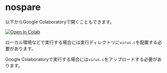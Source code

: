# nospare

以下からGoogle Colaboratoryで開くこともできます。

[![Open In Colab](https://colab.research.google.com/assets/colab-badge.svg)](https://colab.research.google.com/github/iwanaminami/nospare/blob/main/nospare.ipynb)


ローカル環境などで実行する場合には実行ディレクトリに`virus.c`を配置する必要があります。

Google Colaboratoryで実行する場合には`virus.c`をアップロードする必要があります。
